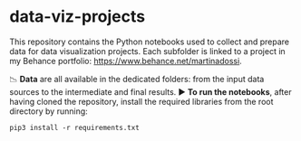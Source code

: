 # data-viz-projects

This repository contains the Python notebooks used to collect and prepare data for data visualization projects. 
Each subfolder is linked to a project in my Behance portfolio: https://www.behance.net/martinadossi.


📉 **Data** are all available in the dedicated folders: from the input data sources to the intermediate and final results. 
▶ **To run the notebooks**, after having cloned the repository, install the required libraries from the root directory by running:

`pip3 install -r requirements.txt`
